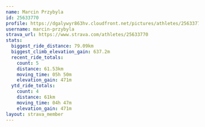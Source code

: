 ```yaml
---
name: Marcin Przybyla
id: 25633770
profile: https://dgalywyr863hv.cloudfront.net/pictures/athletes/25633770/12947173/2/large.jpg
username: marcin-przybyla
strava_url: https://www.strava.com/athletes/25633770
stats:
  biggest_ride_distance: 79.09km
  biggest_climb_elevation_gain: 637.2m
  recent_ride_totals:
    count: 5
    distance: 61.53km
    moving_time: 05h 50m
    elevation_gain: 471m
  ytd_ride_totals:
    count: 4
    distance: 61km
    moving_time: 04h 47m
    elevation_gain: 471m
layout: strava_member
--- 
```

